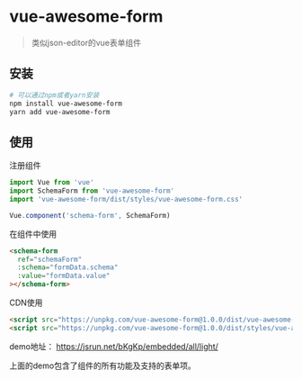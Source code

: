 # vue-awesome-form

> 类似json-editor的vue表单组件

## 安装

``` bash
# 可以通过npm或者yarn安装
npm install vue-awesome-form 
yarn add vue-awesome-form
```

## 使用

注册组件
``` js
import Vue from 'vue'
import SchemaForm from 'vue-awesome-form'
import 'vue-awesome-form/dist/styles/vue-awesome-form.css'

Vue.component('schema-form', SchemaForm)
```

在组件中使用
```html
<schema-form
  ref="schemaForm"
  :schema="formData.schema"
  :value="formData.value"
></schema-form>
```

CDN使用
```html
<script src="https://unpkg.com/vue-awesome-form@1.0.0/dist/vue-awesome-form.js"></script>
<script src="https://unpkg.com/vue-awesome-form@1.0.0/dist/styles/vue-awesome-form.css"></script>
```

demo地址： <https://jsrun.net/bKgKp/embedded/all/light/>

上面的demo包含了组件的所有功能及支持的表单项。
